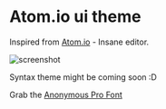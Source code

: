 # Atom.io ui theme

Inspired from [Atom.io](http://atom.io/) - Insane editor.

![screenshot](http://i.imgur.com/F7Nx6jN.png)

Syntax theme might be coming soon :D

Grab the [Anonymous Pro Font](http://www.marksimonson.com/fonts/view/anonymous-pro)
